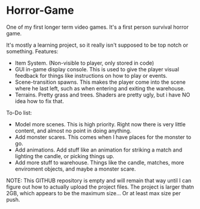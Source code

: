# Horror-Game
One of my first longer term video games. It's a first person survival horror game.

It's mostly a learning project, so it really isn't supposed to be top notch or something. 
Features:
* Item System. (Non-visible to player, only stored in code)
* GUI in-game display console. This is used to give the player visual feedback for things like instructions on how to play or events.
* Scene-transition spawns. This makes the player come into the scene where he last left, such as when entering and exiting the warehouse.
* Terrains. Pretty grass and trees. Shaders are pretty ugly, but i have NO idea how to fix that.

To-Do list:
* Model more scenes. This is high priority. Right now there is very little content, and almost no point in doing anything.
* Add monster scares. This comes when I have places for the monster to go.
* Add animations. Add stuff like an animation for striking a match and lighting the candle, or picking things up.
* Add more stuff to warehouse. Things like the candle, matches, more enviroment objects, and maybe a monster scare.



NOTE: This GITHUB repository is empty and will remain that way until I can figure out how to actually upload the project files. The project is larger thatn 2GB, which appears to be the maximum size... Or at least max size per push.
